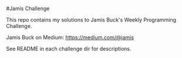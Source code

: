 #Jamis Challenge

This repo contains my solutions to Jamis Buck's Weekly Programming Challenge.

Jamis Buck on Medium: https://medium.com/@jamis

See README in each challenge dir for descriptions.
